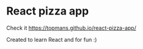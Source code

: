# React pizza app

Check it https://topmans.github.io/react-pizza-app/

Created to learn React and for fun :)



